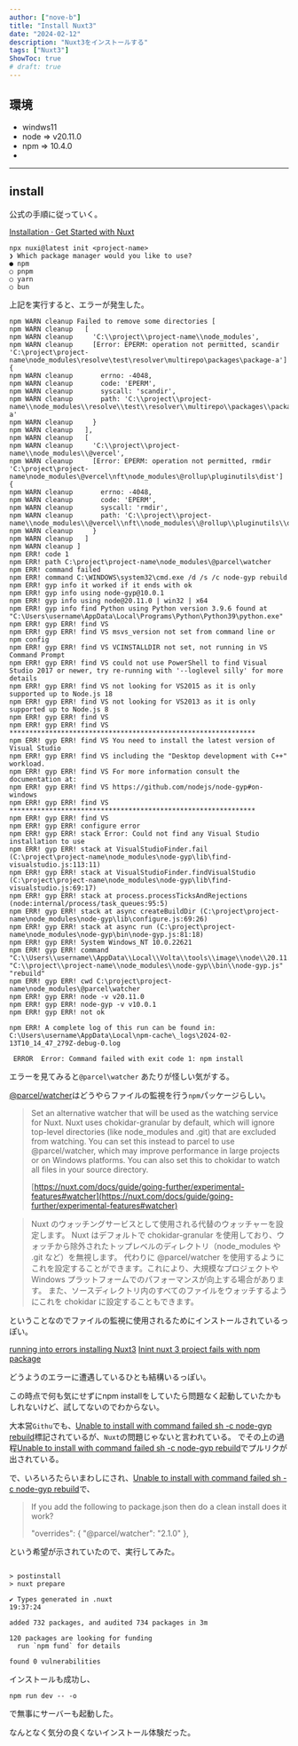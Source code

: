 ```yaml
---
author: ["nove-b"]
title: "Install Nuxt3"
date: "2024-02-12"
description: "Nuxt3をインストールする"
tags: ["Nuxt3"]
ShowToc: true
# draft: true
---
```


## 環境
- windws11
- node => v20.11.0
- npm => 10.4.0
- 
---


## install

公式の手順に従っていく。

[Installation · Get Started with Nuxt](https://nuxt.com/docs/getting-started/installation)

```
npx nuxi@latest init <project-name>
❯ Which package manager would you like to use?
● npm
○ pnpm
○ yarn
○ bun
```
上記を実行すると、エラーが発生した。

```
npm WARN cleanup Failed to remove some directories [
npm WARN cleanup   [
npm WARN cleanup     'C:\\project\\project-name\\node_modules',
npm WARN cleanup     [Error: EPERM: operation not permitted, scandir 'C:\project\project-name\node_modules\resolve\test\resolver\multirepo\packages\package-a'] {
npm WARN cleanup       errno: -4048,
npm WARN cleanup       code: 'EPERM',
npm WARN cleanup       syscall: 'scandir',
npm WARN cleanup       path: 'C:\\project\\project-name\\node_modules\\resolve\\test\\resolver\\multirepo\\packages\\package-a'
npm WARN cleanup     }
npm WARN cleanup   ],
npm WARN cleanup   [
npm WARN cleanup     'C:\\project\\project-name\\node_modules\\@vercel',
npm WARN cleanup     [Error: EPERM: operation not permitted, rmdir 'C:\project\project-name\node_modules\@vercel\nft\node_modules\@rollup\pluginutils\dist'] {
npm WARN cleanup       errno: -4048,
npm WARN cleanup       code: 'EPERM',
npm WARN cleanup       syscall: 'rmdir',
npm WARN cleanup       path: 'C:\\project\\project-name\\node_modules\\@vercel\\nft\\node_modules\\@rollup\\pluginutils\\dist'
npm WARN cleanup     }
npm WARN cleanup   ]
npm WARN cleanup ]
npm ERR! code 1
npm ERR! path C:\project\project-name\node_modules\@parcel\watcher
npm ERR! command failed
npm ERR! command C:\WINDOWS\system32\cmd.exe /d /s /c node-gyp rebuild
npm ERR! gyp info it worked if it ends with ok
npm ERR! gyp info using node-gyp@10.0.1
npm ERR! gyp info using node@20.11.0 | win32 | x64
npm ERR! gyp info find Python using Python version 3.9.6 found at "C:\Users\username\AppData\Local\Programs\Python\Python39\python.exe"
npm ERR! gyp ERR! find VS
npm ERR! gyp ERR! find VS msvs_version not set from command line or npm config
npm ERR! gyp ERR! find VS VCINSTALLDIR not set, not running in VS Command Prompt
npm ERR! gyp ERR! find VS could not use PowerShell to find Visual Studio 2017 or newer, try re-running with '--loglevel silly' for more details
npm ERR! gyp ERR! find VS not looking for VS2015 as it is only supported up to Node.js 18
npm ERR! gyp ERR! find VS not looking for VS2013 as it is only supported up to Node.js 8
npm ERR! gyp ERR! find VS
npm ERR! gyp ERR! find VS **************************************************************
npm ERR! gyp ERR! find VS You need to install the latest version of Visual Studio
npm ERR! gyp ERR! find VS including the "Desktop development with C++" workload.
npm ERR! gyp ERR! find VS For more information consult the documentation at:
npm ERR! gyp ERR! find VS https://github.com/nodejs/node-gyp#on-windows
npm ERR! gyp ERR! find VS **************************************************************
npm ERR! gyp ERR! find VS
npm ERR! gyp ERR! configure error
npm ERR! gyp ERR! stack Error: Could not find any Visual Studio installation to use
npm ERR! gyp ERR! stack at VisualStudioFinder.fail (C:\project\project-name\node_modules\node-gyp\lib\find-visualstudio.js:113:11)
npm ERR! gyp ERR! stack at VisualStudioFinder.findVisualStudio (C:\project\project-name\node_modules\node-gyp\lib\find-visualstudio.js:69:17)
npm ERR! gyp ERR! stack at process.processTicksAndRejections (node:internal/process/task_queues:95:5)
npm ERR! gyp ERR! stack at async createBuildDir (C:\project\project-name\node_modules\node-gyp\lib\configure.js:69:26)
npm ERR! gyp ERR! stack at async run (C:\project\project-name\node_modules\node-gyp\bin\node-gyp.js:81:18)
npm ERR! gyp ERR! System Windows_NT 10.0.22621
npm ERR! gyp ERR! command "C:\\Users\\username\\AppData\\Local\\Volta\\tools\\image\\node\\20.11.0\\node.exe" "C:\\project\\project-name\\node_modules\\node-gyp\\bin\\node-gyp.js" "rebuild"
npm ERR! gyp ERR! cwd C:\project\project-name\node_modules\@parcel\watcher
npm ERR! gyp ERR! node -v v20.11.0
npm ERR! gyp ERR! node-gyp -v v10.0.1
npm ERR! gyp ERR! not ok

npm ERR! A complete log of this run can be found in: C:\Users\username\AppData\Local\npm-cache\_logs\2024-02-13T10_14_47_279Z-debug-0.log

 ERROR  Error: Command failed with exit code 1: npm install
```

エラーを見てみると`@parcel\watcher` あたりが怪しい気がする。

[@parcel/watcher](https://www.npmjs.com/package/@parcel/watcher)はどうやらファイルの監視を行う`npm`パッケージらしい。

> Set an alternative watcher that will be used as the watching service for Nuxt.
> Nuxt uses chokidar-granular by default, which will ignore top-level directories (like node_modules and .git) that are excluded from watching.
> You can set this instead to parcel to use @parcel/watcher, which may improve performance in large projects or on Windows platforms.
> You can also set this to chokidar to watch all files in your source directory.
>
> [https://nuxt.com/docs/guide/going-further/experimental-features#watcher](https://nuxt.com/docs/guide/going-further/experimental-features#watcher)

> Nuxt のウォッチングサービスとして使用される代替のウォッチャーを設定します。
> Nuxt はデフォルトで chokidar-granular を使用しており、ウォッチから除外されたトップレベルのディレクトリ（node_modules や .git など）を無視します。
> 代わりに @parcel/watcher を使用するようにこれを設定することができます。これにより、大規模なプロジェクトや Windows プラットフォームでのパフォーマンスが向上する場合があります。
> また、ソースディレクトリ内のすべてのファイルをウォッチするようにこれを chokidar に設定することもできます。

ということなのでファイルの監視に使用されるためにインストールされているっぽい。

[running into errors installing Nuxt3](https://stackoverflow.com/questions/77976536/running-into-errors-installing-nuxt3)
[Inint nuxt 3 project fails with npm package](https://stackoverflow.com/questions/77893072/inint-nuxt-3-project-fails-with-npm-package)

どうようのエラーに遭遇しているひとも結構いるっぽい。

この時点で何も気にせずにnpm installをしていたら問題なく起動していたかもしれないけど、試してないのでわからない。

大本営`Githu`でも、[Unable to install with command failed sh -c node-gyp rebuild](https://github.com/nuxt/nuxt/issues/25478)標記されているが、`Nuxt`の問題じゃないと言われている。
でその上の過程[Unable to install with command failed sh -c node-gyp rebuild](https://github.com/unjs/nitro/issues/2123)でプルリクが出されている。

で、いろいろたらいまわしにされ、[Unable to install with command failed sh -c node-gyp rebuild](https://github.com/unjs/nitro/issues/2123)で、

> If you add the following to package.json then do a clean install does it work?
> 
> "overrides": {
>    "@parcel/watcher": "2.1.0"
> },

という希望が示されていたので、実行してみた。

```$ npm i

> postinstall
> nuxt prepare

✔ Types generated in .nuxt                                                                                                                                                                                                                                19:37:24

added 732 packages, and audited 734 packages in 3m

120 packages are looking for funding
  run `npm fund` for details

found 0 vulnerabilities
```

インストールも成功し、

```
npm run dev -- -o
```

で無事にサーバーも起動した。

なんとなく気分の良くないインストール体験だった。
